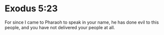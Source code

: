 # Exodus 5:23

For since I came to Pharaoh to speak in your name, he has done evil to this people, and you have not delivered your people at all.
